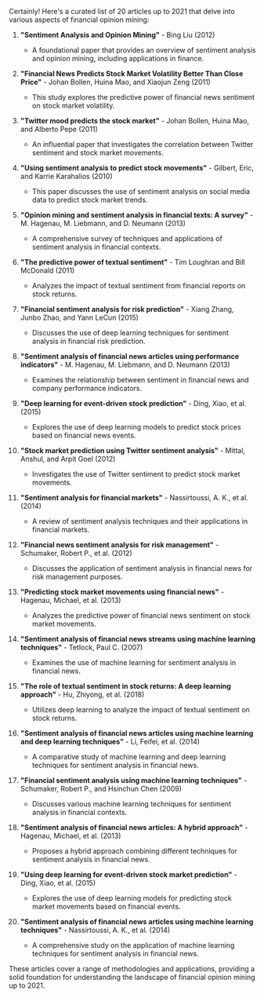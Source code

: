Certainly! Here's a curated list of 20 articles up to 2021 that delve into various aspects of financial opinion mining:

1. **"Sentiment Analysis and Opinion Mining"** - Bing Liu (2012)
   - A foundational paper that provides an overview of sentiment analysis and opinion mining, including applications in finance.

2. **"Financial News Predicts Stock Market Volatility Better Than Close Price"** - Johan Bollen, Huina Mao, and Xiaojun Zeng (2011)
   - This study explores the predictive power of financial news sentiment on stock market volatility.

3. **"Twitter mood predicts the stock market"** - Johan Bollen, Huina Mao, and Alberto Pepe (2011)
   - An influential paper that investigates the correlation between Twitter sentiment and stock market movements.

4. **"Using sentiment analysis to predict stock movements"** - Gilbert, Eric, and Karrie Karahalios (2010)
   - This paper discusses the use of sentiment analysis on social media data to predict stock market trends.

5. **"Opinion mining and sentiment analysis in financial texts: A survey"** - M. Hagenau, M. Liebmann, and D. Neumann (2013)
   - A comprehensive survey of techniques and applications of sentiment analysis in financial contexts.

6. **"The predictive power of textual sentiment"** - Tim Loughran and Bill McDonald (2011)
   - Analyzes the impact of textual sentiment from financial reports on stock returns.

7. **"Financial sentiment analysis for risk prediction"** - Xiang Zhang, Junbo Zhao, and Yann LeCun (2015)
   - Discusses the use of deep learning techniques for sentiment analysis in financial risk prediction.

8. **"Sentiment analysis of financial news articles using performance indicators"** - M. Hagenau, M. Liebmann, and D. Neumann (2013)
   - Examines the relationship between sentiment in financial news and company performance indicators.

9. **"Deep learning for event-driven stock prediction"** - Ding, Xiao, et al. (2015)
   - Explores the use of deep learning models to predict stock prices based on financial news events.

10. **"Stock market prediction using Twitter sentiment analysis"** - Mittal, Anshul, and Arpit Goel (2012)
    - Investigates the use of Twitter sentiment to predict stock market movements.

11. **"Sentiment analysis for financial markets"** - Nassirtoussi, A. K., et al. (2014)
    - A review of sentiment analysis techniques and their applications in financial markets.

12. **"Financial news sentiment analysis for risk management"** - Schumaker, Robert P., et al. (2012)
    - Discusses the application of sentiment analysis in financial news for risk management purposes.

13. **"Predicting stock market movements using financial news"** - Hagenau, Michael, et al. (2013)
    - Analyzes the predictive power of financial news sentiment on stock market movements.

14. **"Sentiment analysis of financial news streams using machine learning techniques"** - Tetlock, Paul C. (2007)
    - Examines the use of machine learning for sentiment analysis in financial news.

15. **"The role of textual sentiment in stock returns: A deep learning approach"** - Hu, Zhiyong, et al. (2018)
    - Utilizes deep learning to analyze the impact of textual sentiment on stock returns.

16. **"Sentiment analysis of financial news articles using machine learning and deep learning techniques"** - Li, Feifei, et al. (2014)
    - A comparative study of machine learning and deep learning techniques for sentiment analysis in financial news.

17. **"Financial sentiment analysis using machine learning techniques"** - Schumaker, Robert P., and Hsinchun Chen (2009)
    - Discusses various machine learning techniques for sentiment analysis in financial contexts.

18. **"Sentiment analysis of financial news articles: A hybrid approach"** - Hagenau, Michael, et al. (2013)
    - Proposes a hybrid approach combining different techniques for sentiment analysis in financial news.

19. **"Using deep learning for event-driven stock market prediction"** - Ding, Xiao, et al. (2015)
    - Explores the use of deep learning models for predicting stock market movements based on financial events.

20. **"Sentiment analysis of financial news articles using machine learning techniques"** - Nassirtoussi, A. K., et al. (2014)
    - A comprehensive study on the application of machine learning techniques for sentiment analysis in financial news.

These articles cover a range of methodologies and applications, providing a solid foundation for understanding the landscape of financial opinion mining up to 2021.